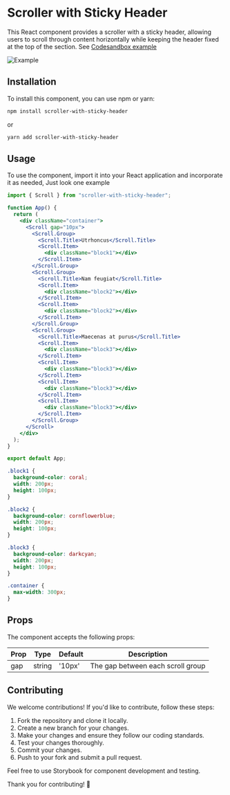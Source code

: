 # Scroller with Sticky Header

This React component provides a scroller with a sticky header, allowing users to scroll through content horizontally while keeping the header fixed at the top of the section. See [Codesandbox example](https://codesandbox.io/p/devbox/horizontal-scroll-with-sticky-header-y8mnpg)

![Example](https://scroller-with-sticky-header-uploads.s3.amazonaws.com/example.gif)

## Installation

To install this component, you can use npm or yarn:

```bash
npm install scroller-with-sticky-header
```

or

```bash
yarn add scroller-with-sticky-header
```

## Usage

To use the component, import it into your React application and incorporate it as needed, Just look one example

```jsx
import { Scroll } from "scroller-with-sticky-header";

function App() {
  return (
    <div className="container">
      <Scroll gap="10px">
        <Scroll.Group>
          <Scroll.Title>Utrhoncus</Scroll.Title>
          <Scroll.Item>
            <div className="block1"></div>
          </Scroll.Item>
        </Scroll.Group>
        <Scroll.Group>
          <Scroll.Title>Nam feugiat</Scroll.Title>
          <Scroll.Item>
            <div className="block2"></div>
          </Scroll.Item>
          <Scroll.Item>
            <div className="block2"></div>
          </Scroll.Item>
        </Scroll.Group>
        <Scroll.Group>
          <Scroll.Title>Maecenas at purus</Scroll.Title>
          <Scroll.Item>
            <div className="block3"></div>
          </Scroll.Item>
          <Scroll.Item>
            <div className="block3"></div>
          </Scroll.Item>
          <Scroll.Item>
            <div className="block3"></div>
          </Scroll.Item>
          <Scroll.Item>
            <div className="block3"></div>
          </Scroll.Item>
        </Scroll.Group>
      </Scroll>
    </div>
  );
}

export default App;
```

```css
.block1 {
  background-color: coral;
  width: 200px;
  height: 100px;
}

.block2 {
  background-color: cornflowerblue;
  width: 200px;
  height: 100px;
}

.block3 {
  background-color: darkcyan;
  width: 200px;
  height: 100px;
}

.container {
  max-width: 300px;
}
```


## Props

The component accepts the following props:

| Prop | Type   | Default | Description                       |
| ---- | ------ | ------- | --------------------------------- |
| gap  | string | '10px'  | The gap between each scroll group |

## Contributing

We welcome contributions! If you'd like to contribute, follow these steps:

1. Fork the repository and clone it locally.
2. Create a new branch for your changes.
3. Make your changes and ensure they follow our coding standards.
4. Test your changes thoroughly.
5. Commit your changes.
6. Push to your fork and submit a pull request.

Feel free to use Storybook for component development and testing.

Thank you for contributing! 🎉
